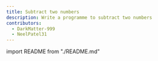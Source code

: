 ```yaml
---
title: Subtract two numbers
description: Write a programme to subtract two numbers
contributors:
  - DarkMatter-999
  - NeelPatel31
---
```


import README from "./README.md"

<README />

